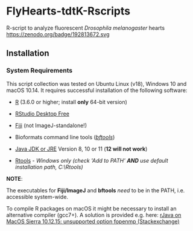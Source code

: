 # FlyHearts-tdtK-Rscripts
R-script to analyze fluorescent _Drosophila melanogaster_ hearts
https://zenodo.org/badge/192813672.svg
## Installation

### System Requirements
This script collection was tested on Ubuntu Linux (v18), Windows 10 and macOS 10.14. It requires successful installation of the following software:

 * [R](https://cran.cnr.berkeley.edu/) (3.6.0 or higher; install **only** 64-bit version)
 * [RStudio Desktop Free](https://www.rstudio.com/products/rstudio/download/)
 
 * [Fiji](https://fiji.sc/) (not ImageJ-standalone!)
 * Bioformats command line tools ([_bftools_](https://www.openmicroscopy.org/bio-formats/downloads/))
 
 * [Java JDK or JRE](https://www.oracle.com/technetwork/java/javase/overview/index.html) Version 8, 10 or 11 (**12 will not work**)
 * [Rtools](https://cran.r-project.org/bin/windows/Rtools/) - _Windows only (check 'Add to PATH' **AND** use default installation path, C:\Rtools)_


 **NOTE**:
 
 The executables for **Fiji/ImageJ** and **bftools** _need_ to be in the PATH, i.e. accessible system-wide.
 
 To compile R packages on macOS it might be necessary to install an alternative compiler (gcc7+). A solution is provided e.g. here: [rJava on MacOS Sierra 10.12.15: unsupported option fopenmp (Stackexchange)](https://stackoverflow.com/a/51996290/4154930)
 
